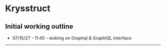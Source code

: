 # Krysstruct

## Initial working outline

- 07/15/27 - 11:45 - woking on Graphql & GraphiQL interface

---
